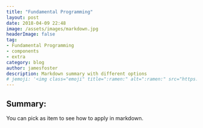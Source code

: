 ```yaml
---
title: "Fundamental Programming"
layout: post
date: 2018-04-09 22:48
image: /assets/images/markdown.jpg
headerImage: false
tag:
- Fundamental Programming
- components
- extra
category: blog
author: jamesfoster
description: Markdown summary with different options
# jemoji: '<img class="emoji" title=":ramen:" alt=":ramen:" src="https://assets.github.com/images/icons/emoji/unicode/1f35c.png" height="20" width="20" align="absmiddle">'
---
```


## Summary:

You can pick as item to see how to apply in markdown.


